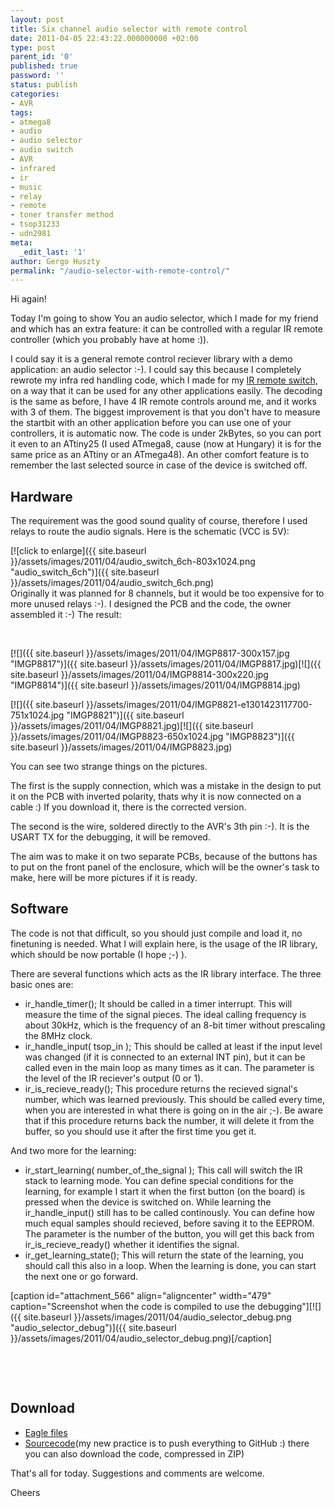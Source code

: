 ```yaml
---
layout: post
title: Six channel audio selector with remote control
date: 2011-04-05 22:43:22.000000000 +02:00
type: post
parent_id: '0'
published: true
password: ''
status: publish
categories:
- AVR
tags:
- atmega8
- audio
- audio selector
- audio switch
- AVR
- infrared
- ir
- music
- relay
- remote
- toner transfer method
- tsop31233
- udn2981
meta:
  _edit_last: '1'
author: Gergo Huszty
permalink: "/audio-selector-with-remote-control/"
---
```

Hi again!

Today I'm going to show You an audio selector, which I made for my friend and which has an extra feature: it can be controlled with a regular IR remote controller (which you probably have at home :)).

I could say it is a general remote control reciever library with a demo application: an audio selector :-). I could say this because I completely rewrote my infra red handling code, which I made for my [IR remote switch,](https://libesz.digitaltrip.hu/ir-remote-switch/) on a way that it can be used for any other applications easily. The decoding is the same as before, I have 4 IR remote controls around me, and it works with 3 of them. The biggest improvement is that you don't have to measure the startbit with an other application before you can use one of your controllers, it is automatic now. The code is under 2kBytes, so you can port it even to an ATtiny25 (I used ATmega8, cause (now at Hungary) it is for the same price as an ATtiny or an ATmega48). An other comfort feature is to remember the last selected source in case of the device is switched off.

<!--more-->

## Hardware

The requirement was the good sound quality of course, therefore I used relays to route the audio signals. Here is the schematic (VCC is 5V):

[![click to enlarge]({{ site.baseurl }}/assets/images/2011/04/audio_switch_6ch-803x1024.png "audio\_switch\_6ch")]({{ site.baseurl }}/assets/images/2011/04/audio_switch_6ch.png)  
Originally it was planned for 8 channels, but it would be too expensive for to more unused relays :-). I designed the PCB and the code, the owner assembled it :-) The result:

&nbsp;

[![]({{ site.baseurl }}/assets/images/2011/04/IMGP8817-300x157.jpg "IMGP8817")]({{ site.baseurl }}/assets/images/2011/04/IMGP8817.jpg)[![]({{ site.baseurl }}/assets/images/2011/04/IMGP8814-300x220.jpg "IMGP8814")]({{ site.baseurl }}/assets/images/2011/04/IMGP8814.jpg)

[![]({{ site.baseurl }}/assets/images/2011/04/IMGP8821-e1301423117700-751x1024.jpg "IMGP8821")]({{ site.baseurl }}/assets/images/2011/04/IMGP8821.jpg)[![]({{ site.baseurl }}/assets/images/2011/04/IMGP8823-650x1024.jpg "IMGP8823")]({{ site.baseurl }}/assets/images/2011/04/IMGP8823.jpg)

You can see two strange things on the pictures.

The first is the supply connection, which was a mistake in the design to put it on the PCB with inverted polarity, thats why it is now connected on a cable :) If you download it, there is the corrected version.

The second is the wire, soldered directly to the AVR's 3th pin :-). It is the USART TX for the debugging, it will be removed.

The aim was to make it on two separate PCBs, because of the buttons has to put on the front panel of the enclosure, which will be the owner's task to make, here will be more pictures if it is ready.

## Software

The code is not that difficult, so you should just compile and load it, no finetuning is needed. What I will explain here, is the usage of the IR library, which should be now portable (I hope ;-) ).

There are several functions which acts as the IR library interface. The three basic ones are:

- ir\_handle\_timer(); It should be called in a timer interrupt. This will measure the time of the signal pieces. The ideal calling frequency is about 30kHz, which is the frequency of an 8-bit timer without prescaling the 8MHz clock.
- ir\_handle\_input( tsop\_in ); This should be called at least if the input level was changed (if it is connected to an external INT pin), but it can be called even in the main loop as many times as it can. The parameter is the level of the IR reciever's output (0 or 1).
- ir\_is\_recieve\_ready(); This procedure returns the recieved signal's number, which was learned previously. This should be called every time, when you are interested in what there is going on in the air ;-). Be aware that if this procedure returns back the number, it will delete it from the buffer, so you should use it after the first time you get it.

And two more for the learning:

- ir\_start\_learning( number\_of\_the\_signal ); This call will switch the IR stack to learning mode. You can define special conditions for the learning, for example I start it when the first button (on the board) is pressed when the device is switched on. While learning the ir\_handle\_input() still has to be called continously. You can define how much equal samples should recieved, before saving it to the EEPROM. The parameter is the number of the button, you will get this back from ir\_is\_recieve\_ready() whether it identifies the signal.
- ir\_get\_learning\_state(); This will return the state of the learning, you should call this also in a loop. When the learning is done, you can start the next one or go forward.

[caption id="attachment\_566" align="aligncenter" width="479" caption="Screenshot when the code is compiled to use the debugging"][![]({{ site.baseurl }}/assets/images/2011/04/audio_selector_debug.png "audio\_selector\_debug")]({{ site.baseurl }}/assets/images/2011/04/audio_selector_debug.png)[/caption]

&nbsp;

&nbsp;

## Download

- [Eagle files](https://libesz.digitaltrip.hu/downloads/audio_switch_eagle_files)
- [Sourcecode](https://github.com/libesz/AVR_IR_audio_selector)(my new practice is to push everything to GitHub :) there you can also download the code, compressed in ZIP)

That's all for today. Suggestions and comments are welcome.

Cheers

&nbsp;

